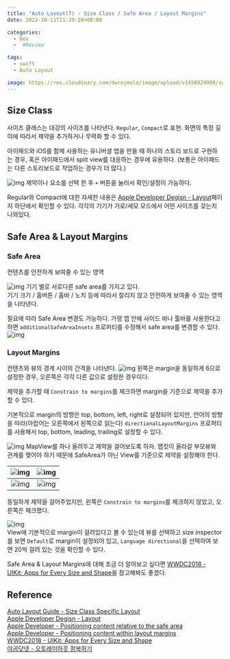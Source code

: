 ```yaml
---
title: "Auto Layout(7) - Size Class / Safe Area / Layout Margins"
date: 2022-10-11T21:29:28+08:00

categories:
  - Dev
  -  #Review

tags:
  - swift
  - Auto Layout

image: https://res.cloudinary.com/dwrejmale/image/upload/v1658929900/swift_dpaoqx.png #the-creative-exchange-d2zvqp3fpro-unsplash.jpg
---
```


## Size Class

사이즈 클래스는 대강의 사이즈를 나타낸다. `Regular`, `Compact`로 표현.
화면의 특정 길이에 따라서 제약을 추가하거나 무력화 할 수 있다.

아이패드와 iOS를 함께 사용하는 유니버셜 앱을 만들 때 하나의 스토리 보드로 구현하는 경우, 혹은 아이패드에서 split view를 대응하는 경우에 유용하다. (보통은 아이패드는 다른 스토리보드로 작업하는 경우가 더 많다.)

![img](/post/swift/221012-1.png)
제약이나 요소를 선택 한 후 `+` 버튼을 눌러서 확인/설정이 가능하다.

Regular와 Compact에 대한 자세한 내용은 [Apple Developer Degisn - Layout](https://developer.apple.com/design/human-interface-guidelines/foundations/layout/)페이지 하단에서 확인할 수 있다. 각각의 기기가 가로/세모 모드에서 어떤 사이즈를 갖는지 나와있다.

## Safe Area & Layout Margins

### Safe Area

컨텐츠를 안전하게 보여줄 수 있는 영역

![img](/post/swift/221012-2.png)
기기 별로 서로다른 safe area를 가지고 있다.  
기기 크기 / 홈버튼 / 홈바 / 노치 등에 따라서 잘리지 않고 안전하게 보여줄 수 있는 영역을 나타낸다.

필요에 따라 Safe Area 변경도 가능하다.
가령 앱 안에 사이드 바나 툴바를 사용한다고 하면 `additionalSafeAreaInsets` 프로퍼티를 수정해서 safe area를 변경할 수 있다.
![img](/post/swift/221012-3.png)

### Layout Margins

컨텐츠와 뷰의 경계 사이의 간격을 나타낸다.
![img](/post/swift/221012-4.png)
왼쪽은 margin을 동일하게 6으로 설정한 경우, 오른쪽은 각각 다른 값으로 설정한 경우이다.

제약을 추가할 때 `Constrain to margins`를 체크하면 margin을 기준으로 제약을 추가할 수 있다.

기본적으로 margin의 방향은 top, bottom, left, right로 설정되어 있지만, 언어의 방향을 따라(아랍어는 오른쪽에서 왼쪽으로 읽는다) `directionalLayoutMargins` 프로퍼티를 사용해서 top, bottom, leading, trailing로 설정할 수 있다.

![img](/post/swift/221012-5.png)
MapView를 하나 올려두고 제약을 걸어보도록 하자. 맵킷이 올라갈 부모뷰와 관계를 맺어야 하기 때문에 SafeArea가 아닌 View를 기준으로 제약을 설정해야 한다.

| ![img](/post/swift/221012-6.png) | ![img](/post/swift/221012-8.png) |
| :------------------------------: | :------------------------------: |
| ![img](/post/swift/221012-7.png) | ![img](/post/swift/221012-9.png) |

동일하게 제약을 걸어주었지만, 왼쪽은 `Constrain to margins`를 체크하지 않았고, 오른쪽은 체크했다.

![img](/post/swift/221012-10.png)  
View에 기본적으로 margin이 걸려있다고 볼 수 있는데 뷰를 선택하고 size inspector를 보면 `Default`로 margin이 설정되어 있고, `Language directional`을 선택하여 보면 20씩 걸려 있는 것을 확인할 수 있다.

Safe Area & Layout Margins에 대해 조금 더 알아보고 싶다면 [WWDC2018 - UIKit: Apps for Every Size and Shape](https://developer.apple.com/videos/play/wwdc2018/235/)을 참고해봐도 좋겠다.

## Reference

[Auto Layout Guide - Size Class Specific Layout](https://developer.apple.com/library/archive/documentation/UserExperience/Conceptual/AutolayoutPG/Size-ClassSpecificLayout.html#//apple_ref/doc/uid/TP40010853-CH26-SW1)  
[Apple Developer Degisn - Layout](https://developer.apple.com/design/human-interface-guidelines/foundations/layout/)  
[Apple Developer - Positioning content relative to the safe area](https://developer.apple.com/documentation/uikit/uiview/positioning_content_relative_to_the_safe_area)  
[Apple Developer - Positioning content within layout margins](https://developer.apple.com/documentation/uikit/uiview/positioning_content_within_layout_margins)  
[WWDC2018 - UIKit: Apps for Every Size and Shape](https://developer.apple.com/videos/play/wwdc2018/235/)  
[야곰닷넷 - 오토레이아웃 정복하기](https://yagom.net/courses/autolayout/lessons/debugging-auto-layout/)
